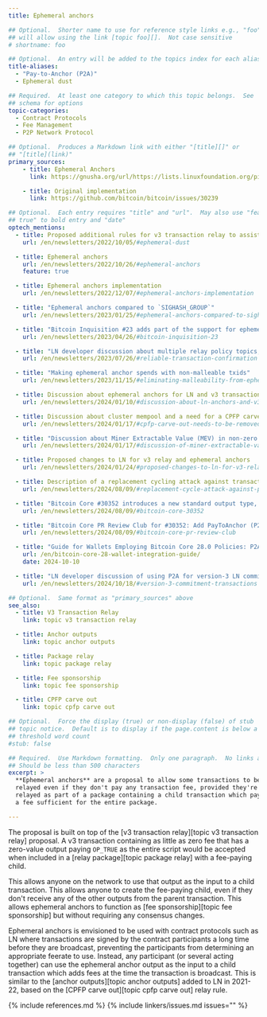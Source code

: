 ```yaml
---
title: Ephemeral anchors

## Optional.  Shorter name to use for reference style links e.g., "foo"
## will allow using the link [topic foo][].  Not case sensitive
# shortname: foo

## Optional.  An entry will be added to the topics index for each alias
title-aliases:
  - "Pay-to-Anchor (P2A)"
  - Ephemeral dust

## Required.  At least one category to which this topic belongs.  See
## schema for options
topic-categories:
  - Contract Protocols
  - Fee Management
  - P2P Network Protocol

## Optional.  Produces a Markdown link with either "[title][]" or
## "[title](link)"
primary_sources:
    - title: Ephemeral Anchors
      link: https://gnusha.org/url/https://lists.linuxfoundation.org/pipermail/bitcoin-dev/2022-October/021036.html

    - title: Original implementation
      link: https://github.com/bitcoin/bitcoin/issues/30239

## Optional.  Each entry requires "title" and "url".  May also use "feature:
## true" to bold entry and "date"
optech_mentions:
  - title: Proposed additional rules for v3 transaction relay to assist CPFP fee bumping
    url: /en/newsletters/2022/10/05/#ephemeral-dust

  - title: Ephemeral anchors
    url: /en/newsletters/2022/10/26/#ephemeral-anchors
    feature: true

  - title: Ephemeral anchors implementation
    url: /en/newsletters/2022/12/07/#ephemeral-anchors-implementation

  - title: "Ephemeral anchors compared to `SIGHASH_GROUP`"
    url: /en/newsletters/2023/01/25/#ephemeral-anchors-compared-to-sighash-group

  - title: "Bitcoin Inquisition #23 adds part of the support for ephemeral anchors"
    url: /en/newsletters/2023/04/26/#bitcoin-inquisition-23

  - title: "LN developer discussion about multiple relay policy topics, including ephemeral anchors"
    url: /en/newsletters/2023/07/26/#reliable-transaction-confirmation

  - title: "Making ephemeral anchor spends with non-malleable txids"
    url: /en/newsletters/2023/11/15/#eliminating-malleability-from-ephemeral-anchor-spends

  - title: Discussion about ephemeral anchors for LN and v3 transaction relay proposal
    url: /en/newsletters/2024/01/10/#discussion-about-ln-anchors-and-v3-transaction-relay-proposal

  - title: Discussion about cluster mempool and a need for a CPFP carve out replacement like ephemeral anchors
    url: /en/newsletters/2024/01/17/#cpfp-carve-out-needs-to-be-removed

  - title: "Discussion about Miner Extractable Value (MEV) in non-zero ephemeral anchors"
    url: /en/newsletters/2024/01/17/#discussion-of-miner-extractable-value-mev-in-non-zero-ephemeral-anchors

  - title: Proposed changes to LN for v3 relay and ephemeral anchors
    url: /en/newsletters/2024/01/24/#proposed-changes-to-ln-for-v3-relay-and-ephemeral-anchors

  - title: Description of a replacement cycling attack against transactions using P2A
    url: /en/newsletters/2024/08/09/#replacement-cycle-attack-against-pay-to-anchor

  - title: "Bitcoin Core #30352 introduces a new standard output type, Pay-To-Anchor (P2A)"
    url: /en/newsletters/2024/08/09/#bitcoin-core-30352

  - title: "Bitcoin Core PR Review Club for #30352: Add PayToAnchor (P2A) as standard output script for spending"
    url: /en/newsletters/2024/08/09/#bitcoin-core-pr-review-club

  - title: "Guide for Wallets Employing Bitcoin Core 28.0 Policies: P2A output scripts"
    url: /en/bitcoin-core-28-wallet-integration-guide/
    date: 2024-10-10

  - title: "LN developer discussion of using P2A for version-3 LN commitments"
    url: /en/newsletters/2024/10/18/#version-3-commitment-transactions

## Optional.  Same format as "primary_sources" above
see_also:
  - title: V3 Transaction Relay
    link: topic v3 transaction relay

  - title: Anchor outputs
    link: topic anchor outputs

  - title: Package relay
    link: topic package relay

  - title: Fee sponsorship
    link: topic fee sponsorship

  - title: CPFP carve out
    link: topic cpfp carve out

## Optional.  Force the display (true) or non-display (false) of stub
## topic notice.  Default is to display if the page.content is below a
## threshold word count
#stub: false

## Required.  Use Markdown formatting.  Only one paragraph.  No links allowed.
## Should be less than 500 characters
excerpt: >
  **Ephemeral anchors** are a proposal to allow some transactions to be
  relayed even if they don't pay any transaction fee, provided they're
  relayed as part of a package containing a child transaction which pays
  a fee sufficient for the entire package.

---
```

The proposal is built on top of the [v3 transaction relay][topic v3
transaction relay] proposal.  A v3 transaction containing as little as
zero fee that has a zero-value output paying `OP_TRUE` as the entire script
would be accepted when included in a [relay package][topic package
relay] with a fee-paying child.

This allows anyone on the network to use
that output as the input to a child transaction.  This allows anyone to
create the fee-paying child, even if they don't receive any of the other
outputs from the parent transaction.  This allows ephemeral anchors to
function as [fee sponsorship][topic fee sponsorship] but without
requiring any consensus changes.

Ephemeral anchors is envisioned to be used with contract protocols such
as LN where transactions are signed by the contract participants a long
time before they are broadcast, preventing the participants from
determining an appropriate feerate to use.  Instead, any participant (or
several acting together) can use the ephemeral anchor output as the
input to a child transaction which adds fees at the time the transaction
is broadcast.  This is similar to the [anchor outputs][topic anchor
outputs] added to LN in 2021-22, based on the [CPFP carve out][topic
cpfp carve out] relay rule.

{% include references.md %}
{% include linkers/issues.md issues="" %}
